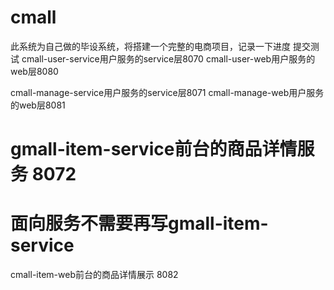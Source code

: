 # cmall
此系统为自己做的毕设系统，将搭建一个完整的电商项目，记录一下进度
提交测试
cmall-user-service用户服务的service层8070
cmall-user-web用户服务的web层8080

cmall-manage-service用户服务的service层8071
cmall-manage-web用户服务的web层8081

# gmall-item-service前台的商品详情服务 8072 
# 面向服务不需要再写gmall-item-service

cmall-item-web前台的商品详情展示 8082
